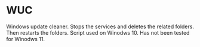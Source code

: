 # WUC
Windows update cleaner. Stops the services and deletes the related folders.
Then restarts the folders. Script used on Winodws 10. Has not been tested for Winodws 11.
